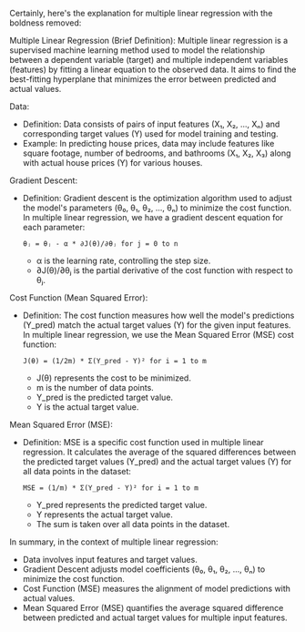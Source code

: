 Certainly, here's the explanation for multiple linear regression with the boldness removed:

Multiple Linear Regression (Brief Definition):
Multiple linear regression is a supervised machine learning method used to model the relationship between a dependent variable (target) and multiple independent variables (features) by fitting a linear equation to the observed data. It aims to find the best-fitting hyperplane that minimizes the error between predicted and actual values.

Data:
   - Definition: Data consists of pairs of input features (X₁, X₂, ..., Xₙ) and corresponding target values (Y) used for model training and testing.
   - Example: In predicting house prices, data may include features like square footage, number of bedrooms, and bathrooms (X₁, X₂, X₃) along with actual house prices (Y) for various houses.

Gradient Descent:
   - Definition: Gradient descent is the optimization algorithm used to adjust the model's parameters (θ₀, θ₁, θ₂, ..., θₙ) to minimize the cost function. In multiple linear regression, we have a gradient descent equation for each parameter:
     ```
     θⱼ = θⱼ - α * ∂J(θ)/∂θⱼ for j = 0 to n
     ```
     - α is the learning rate, controlling the step size.
     - ∂J(θ)/∂θⱼ is the partial derivative of the cost function with respect to θⱼ.

Cost Function (Mean Squared Error):
   - Definition: The cost function measures how well the model's predictions (Y_pred) match the actual target values (Y) for the given input features. In multiple linear regression, we use the Mean Squared Error (MSE) cost function:
     ```
     J(θ) = (1/2m) * Σ(Y_pred - Y)² for i = 1 to m
     ```
     - J(θ) represents the cost to be minimized.
     - m is the number of data points.
     - Y_pred is the predicted target value.
     - Y is the actual target value.

Mean Squared Error (MSE):
   - Definition: MSE is a specific cost function used in multiple linear regression. It calculates the average of the squared differences between the predicted target values (Y_pred) and the actual target values (Y) for all data points in the dataset:
     ```
     MSE = (1/m) * Σ(Y_pred - Y)² for i = 1 to m
     ```
     - Y_pred represents the predicted target value.
     - Y represents the actual target value.
     - The sum is taken over all data points in the dataset.

In summary, in the context of multiple linear regression:
- Data involves input features and target values.
- Gradient Descent adjusts model coefficients (θ₀, θ₁, θ₂, ..., θₙ) to minimize the cost function.
- Cost Function (MSE) measures the alignment of model predictions with actual values.
- Mean Squared Error (MSE) quantifies the average squared difference between predicted and actual target values for multiple input features.
